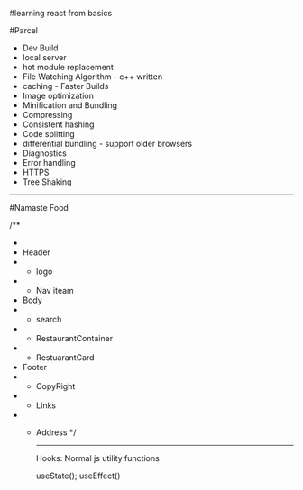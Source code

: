#learning react from basics

#Parcel

- Dev Build
- local server
- hot module replacement
- File Watching Algorithm - c++ written
- caching - Faster Builds
- Image optimization
- Minification and Bundling
- Compressing
- Consistent hashing
- Code splitting
- differential bundling - support older browsers
- Diagnostics
- Error handling
- HTTPS
- Tree Shaking

---

#Namaste Food

/\*\*

-
- Header
- - logo
- - Nav iteam
- Body
- - search
- - RestaurantContainer
- - RestuarantCard
- Footer
- - CopyRight
- - Links
- - Address
    \*/

    ***

    Hooks: Normal js utility functions

    useState();
    useEffect()
